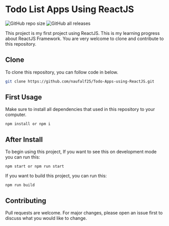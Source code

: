 # Todo List Apps Using ReactJS

![GitHub repo size](https://img.shields.io/github/repo-size/naufalf25/Todo-Apps-using-ReactJS) ![GitHub all releases](https://img.shields.io/github/downloads/naufalf25/Todo-Apps-using-ReactJS/total)

This project is my first project using ReactJS. This is my learning progress about ReactJS Framework. You are very welcome to clone and contribute to this repository.

## Clone

To clone this repository, you can follow code in below.

```bash
git clone https://github.com/naufalf25/Todo-Apps-using-ReactJS.git
```

## First Usage

Make sure to install all dependencies that used in this repository to your computer.
```npm
npm install or npm i
```

## After Install

To begin using this project, 
If you want to see this on development mode you can run this:
```npm 
npm start or npm run start
```

If you want to build this project, you can run this:
```npm
npm run build
```

## Contributing

Pull requests are welcome. For major changes, please open an issue first
to discuss what you would like to change.